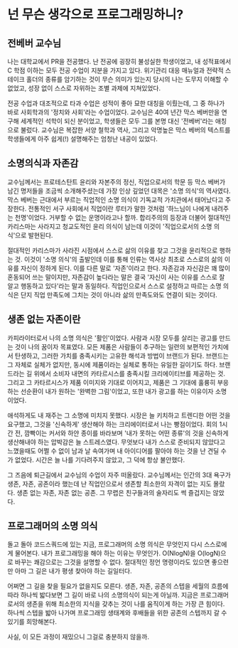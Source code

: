 # 넌 무슨 생각으로 프로그래밍하니? 

## 전베버 교수님



나는 대학교에서 PR을 전공했다. 난 전공에 굉장히 불성실한 학생이었고, 내 성적표에서 C 학점 이하는 모두 전공 수업이 지분을 가지고 있다. 위기관리 대응 매뉴얼과 전략적 스테이크 홀더의 종류를 암기하는 것이 무슨 의미가 있는지 당시의 나는 도무지 이해할 수 없었고, 성장 없이 스스로 자위하는 조별 과제에 지쳐있었다.



전공 수업과 대조적으로 타과 수업은 성적이 좋아 묘한 대칭을 이뤘는데, 그 중 하나가 바로 사회학과의 '정치와 사회'라는 수업이었다. 교수님은 40여 년간 막스 베버만을 연구해 세계적인 석학이 되신 분이었고, 학생들은 모두 그를 본명 대신 '전베버'라는 애칭으로 불렀다. 교수님은 복잡한 서양 철학과 역사, 그리고 악명높은 막스 베버의 텍스트를 학생들에게 아주 쉽게(!) 설명해주는 엄청난 내공이 있었다.



## 소명의식과 자존감



교수님께서는 프로테스탄트 윤리와 자본주의 정신, 직업으로서의 학문 등 막스 베버가 남긴 명저들을 조금씩 소개해주셨는데 가장 인상 깊었던 대목은 '소명 의식'의 역사였다. 막스 베버는 근대에서 부르는 직업적인 소명 의식이 기독교적 가치관에서 태어났다고 주장한다. 전통적인 서구 사회에서 직업이란 루터가 말한 것처럼 '하느님이 나에게 내려주는 천명'이었다. 거부할 수 없는 운명이라고나 할까. 합리주의의 등장과 더불어 절대적인 카리스마는 사라지고 청교도적인 윤리 의식이 남는데 이것이 '직업으로서의 소명 의식'으로 발현된다.



절대적인 카리스마가 사라진 시점에서 스스로 삶의 이유를 찾고 그것을 윤리적으로 행하는 것. 이것이 '소명 의식'의 출발인데 이를 통해 인류는 역사상 최초로 스스로의 삶의 이유를 자신이 정하게 된다. 이를 다른 말로 '자존'이라고 한다. 자존감과 자신감은 꽤 많이 혼동되어 쓰는 말이지만, 자존감이 높다라는 말은 결국 '자신이 사는 이유를 스스로 잘 알고 행동하고 있다'라는 말과 동일하다. 직업인으로서 스스로 설정하고 따르는 소명 의식은 단지 직업 만족도에 그치는 것이 아니라 삶의 만족도와도 연결이 되는 것이다.



## 생존 없는 자존이란



카피라이터로서 나의 소명 의식은 '활인'이었다. 사람과 시장 모두를 살리는 광고를 만드는 것이 나의 꿈이자 목표였다. 모든 제품은 사람들이 추구하는 일련의 보편적인 가치에서 탄생하고, 그러한 가치를 충족시키는 고유한 해석과 방법이 브랜드가 된다. 브랜드는 그 자체로 실체가 없지만, 동시에 제품이라는 실체로 통하는 유일한 길이기도 하다. 브랜드라는 길 위에서 소비자 내면의 카타르시스를 충족시킬 크리에이티브를 제공하는 것. 그리고 그 카타르시스가 제품 이미지와 기대로 이어지고, 제품은 그 기대에 훌륭히 부응하는 선순환이 내가 원하는 '완벽한 그림'이었고, 또한 내가 광고를 하는 이유이자 소명이었다.



애석하게도 내 재주는 그 소명에 미치지 못했다. 시장은 늘 키치하고 트렌디한 어떤 것을 요구했고, 그것을 '신속하게' 생산해야 하는 크리에이터로서 나는 빵점이었다. 회의 1시간 전, 깜빡이는 커서와 하얀 종이를 바라보며 '내가 못하는 어떤 종류'의 것을 신속하게 생산해내야 하는 압박감은 늘 스트레스였다. 무엇보다 내가 스스로 준비되지 않았다고 느꼈을때도 어쩔 수 없이 남과 날 속여가며 내 아이디어를 팔아야 하는 것을 난 견딜 수가 없었다. 시간은 늘 나를 기다려주지 않았고, 그 덕에 항상 불안했다. 



그 즈음에 퇴근길에서 교수님의 수업이 자주 떠올랐다. 교수님께서는 인간의 3대 욕구가 생존, 자존, 공존이라 했는데 난 직업인으로서 생존할 최소한의 자격이 없는 지도 몰랐다. 생존 없는 자존, 자존 없는 공존. 그 무렵은 친구들과의 술자리도 썩 즐겁지는 않았다.



## 프로그래머의 소명 의식



돌고 돌아 코드스쿼드에 있는 지금, 프로그래머의 소명 의식은 무엇인지 다시 스스로에게 물어본다. 내가 프로그래밍을 해야 하는 이유는 무엇인가. O(NlogN)을 O(logN)으로 바꾸는 쾌감으로는 그것을 설명할 수 없다. 절대적인 정언 명령이라도 있으면 좋으련만 아마 그 길은 내가 평생 찾아야 하는 길일터다.



어쩌면 그 길을 찾을 필요가 없을지도 모른다. 생존, 자존, 공존의 스텝을 세월의 흐름에 따라 하나씩 밟다보면 그 길이 바로 나의 소명의식이 되는게 아닐까. 지금은 프로그래머로서의 생존을 위해 최소한의 지식을 갖추는 것이 나를 움직이게 하는 가장 큰 힘이다. 하나씩 스텝을 밟아 나가며 프로그래밍 생태계와 후배들을 위한 공존의 스텝까지 갈 수 있기를 희망해본다.



사실, 이 모든 과정이 재밌으니 그걸로 충분하지 않을까.

